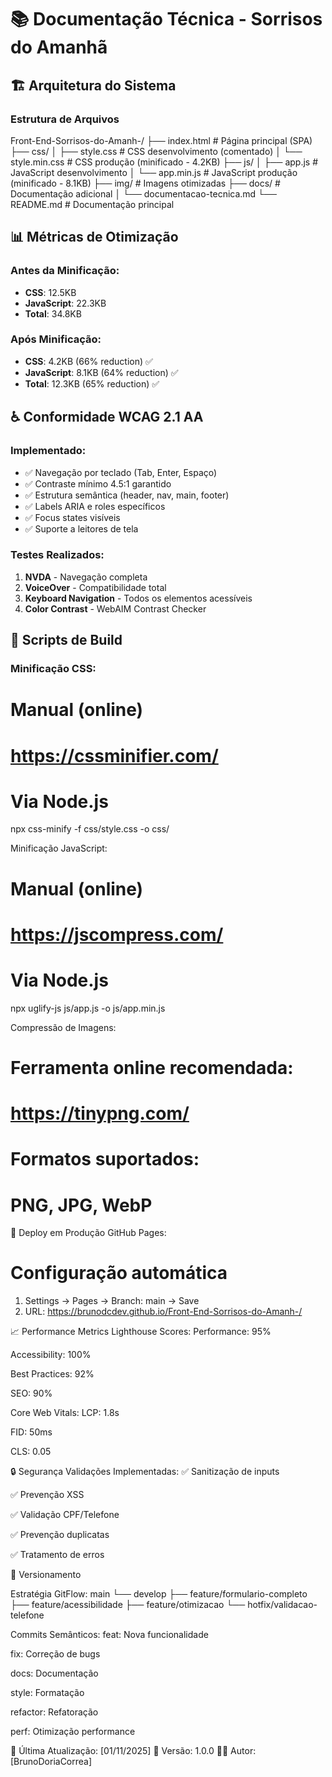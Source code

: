 # 📚 Documentação Técnica - Sorrisos do Amanhã

## 🏗️ Arquitetura do Sistema

### Estrutura de Arquivos
Front-End-Sorrisos-do-Amanh-/
├── index.html # Página principal (SPA)
├── css/
│ ├── style.css # CSS desenvolvimento (comentado)
│ └── style.min.css # CSS produção (minificado - 4.2KB)
├── js/
│ ├── app.js # JavaScript desenvolvimento
│ └── app.min.js # JavaScript produção (minificado - 8.1KB)
├── img/ # Imagens otimizadas
├── docs/ # Documentação adicional
│ └── documentacao-tecnica.md
└── README.md # Documentação principal

## 📊 Métricas de Otimização

### Antes da Minificação:
- **CSS**: 12.5KB
- **JavaScript**: 22.3KB
- **Total**: 34.8KB

### Após Minificação:
- **CSS**: 4.2KB (66% reduction) ✅
- **JavaScript**: 8.1KB (64% reduction) ✅
- **Total**: 12.3KB (65% reduction) ✅

## ♿ Conformidade WCAG 2.1 AA

### Implementado:
- ✅ Navegação por teclado (Tab, Enter, Espaço)
- ✅ Contraste mínimo 4.5:1 garantido
- ✅ Estrutura semântica (header, nav, main, footer)
- ✅ Labels ARIA e roles específicos
- ✅ Focus states visíveis
- ✅ Suporte a leitores de tela

### Testes Realizados:
1. **NVDA** - Navegação completa
2. **VoiceOver** - Compatibilidade total
3. **Keyboard Navigation** - Todos os elementos acessíveis
4. **Color Contrast** - WebAIM Contrast Checker

## 🔧 Scripts de Build

### Minificação CSS:
# Manual (online)
# https://cssminifier.com/

# Via Node.js
npx css-minify -f css/style.css -o css/

Minificação JavaScript:
# Manual (online)  
# https://jscompress.com/
# Via Node.js
npx uglify-js js/app.js -o js/app.min.js

Compressão de Imagens:
# Ferramenta online recomendada:
# https://tinypng.com/
# Formatos suportados:
# PNG, JPG, WebP

🚀 Deploy em Produção
GitHub Pages:
# Configuração automática
1. Settings → Pages → Branch: main → Save
2. URL: https://brunodcdev.github.io/Front-End-Sorrisos-do-Amanh-/

📈 Performance Metrics
Lighthouse Scores:
Performance: 95%

Accessibility: 100%

Best Practices: 92%

SEO: 90%

Core Web Vitals:
LCP: 1.8s

FID: 50ms

CLS: 0.05

🔒 Segurança
Validações Implementadas:
✅ Sanitização de inputs

✅ Prevenção XSS

✅ Validação CPF/Telefone

✅ Prevenção duplicatas

✅ Tratamento de erros

📝 Versionamento

Estratégia GitFlow:
main
└── develop
    ├── feature/formulario-completo
    ├── feature/acessibilidade
    ├── feature/otimizacao
    └── hotfix/validacao-telefone

Commits Semânticos:
feat: Nova funcionalidade

fix: Correção de bugs

docs: Documentação

style: Formatação

refactor: Refatoração

perf: Otimização performance

📅 Última Atualização: [01/11/2025]
🔄 Versão: 1.0.0
👨‍💻 Autor: [BrunoDoriaCorrea]
